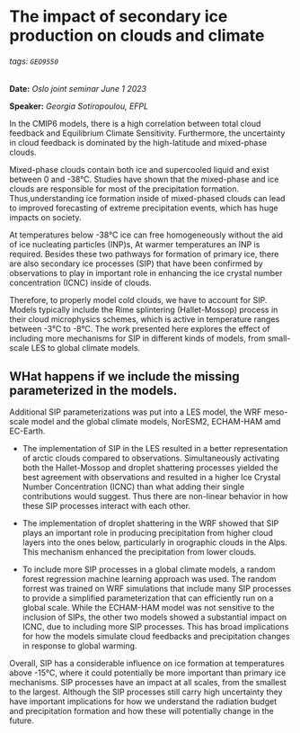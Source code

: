 # The impact of secondary ice production on clouds and climate

###### tags: `GEO9550`
**Date:** *Oslo joint seminar June 1 2023*

**Speaker:** *Georgia Sotiropoulou, EFPL*

In the CMIP6 models, there is a high correlation between total cloud feedback and Equilibrium 
Climate Sensitivity. Furthermore, the uncertainty in cloud feedback is dominated by the 
high-latitude and mixed-phase clouds.

Mixed-phase clouds contain both ice and supercooled liquid and exist between 0 and -38°C. Studies have shown that the mixed-phase and ice clouds are responsible for most of the precipitation formation. 
Thus,understanding ice formation inside of mixed-phased clouds can lead to improved forecasting 
of extreme precipitation events, which has huge impacts on society.

At temperatures below -38°C ice can free homogeneously without the aid of ice nucleating particles (INP)s, At warmer temperatures an INP is required. Besides these two pathways for formation of primary ice, there are also secondary ice processes (SIP) that have been confirmed by observations to play in important role in enhancing the ice crystal number concentration (ICNC) inside of clouds. 

Therefore, to properly model cold clouds, we have to account for SIP. Models typically include the Rime splintering (Hallet-Mossop) process in their cloud microphysics schemes, which is active in temperature ranges between -3°C to -8°C. The work presented here explores the effect of including more mechanisms for SIP in different kinds of models, from small-scale LES to global climate models.

## WHat happens if we include the missing parameterized in the models.    
Additional SIP parameterizations was put into a LES model, the WRF meso-scale model and the 
global climate models, NorESM2, ECHAM-HAM amd EC-Earth. 

* The implementation of SIP in the LES resulted in a better representation of arctic clouds 
compared to observations. Simultaneously activating both the Hallet-Mossop and droplet shattering 
processes yielded the best agreement with observations and resulted in a higher Ice Crystal 
Number Concentration (ICNC) than what adding their single contributions would suggest. Thus there are non-linear behavior in how these SIP processes interact with each other.

* The implementation of droplet shattering in the WRF showed that SIP plays an important role in 
producing precipitation from higher cloud layers into the ones below, particularly in orographic clouds in the Alps. This mechanism enhanced the precipitation from lower clouds.

* To include more SIP processes in a global climate models, a random forest regression machine 
learning approach was used. The random forrest was trained on WRF simulations that include many 
SIP processes to provide a simplified parameterization that can efficiently run on a global 
scale. While the ECHAM-HAM model was not sensitive to the inclusion of SIPs, the other two models 
showed a substantial impact on ICNC, due to including more SIP processes. This has broad implications for how the models simulate cloud feedbacks and precipitation changes in response to global warming.

Overall, SIP has a considerable influence on ice formation at temperatures above -15°C, where it 
could potentially be more important than primary ice mechanisms. SIP processes have an impact at 
all scales, from the smallest to the largest. Although the SIP processes still carry high 
uncertainty they have important implications for how we understand the radiation budget and
precipitation formation and how these will potentially change in the future.
